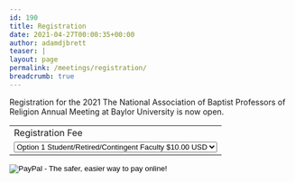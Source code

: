 ```yaml
---
id: 190
title: Registration
date: 2021-04-27T00:00:35+00:00
author: adamdjbrett
teaser: |
layout: page
permalink: /meetings/registration/
breadcrumb: true
---
```

Registration for the 2021 The National Association of Baptist Professors of Religion Annual Meeting at Baylor University is now open.
<form action="https://www.paypal.com/cgi-bin/webscr" method="post" target="_top"><input name="cmd" type="hidden" value="_xclick" /><input name="business" type="hidden" value="joyce_swoveland@baylor.edu" /><input name="lc" type="hidden" value="US" /><input name="item_name" type="hidden" value="Conference Registration" /><input name="button_subtype" type="hidden" value="services" /><input name="no_note" type="hidden" value="0" /><input name="currency_code" type="hidden" value="USD" /><input name="bn" type="hidden" value="PP-BuyNowBF:btn_buynowCC_LG.gif:NonHostedGuest" />
<table>
<tbody>
<tr>
<td><input name="on0" type="hidden" value="Fee" />Registration Fee</td>
</tr>
<tr>
<td><select name="os0">
<option value="Option 1 Student/Retired/Contingent Faculty">Option 1 Student/Retired/Contingent Faculty $10.00 USD</option>
<option value="Option 2 Full time Faculty">Option 2 Full time Faculty $25.00 USD</option>
</select></td>
</tr>
</tbody>
</table>
<input name="option_select0" type="hidden" value="Option 1 Student/Retired/Contingent Faculty" /><input name="option_amount0" type="hidden" value="10.00" /><input name="option_select1" type="hidden" value="Option 2 Full time Faculty" /><input name="option_amount1" type="hidden" value="25.00" /><input name="option_index" type="hidden" value="0" /><input alt="PayPal - The safer, easier way to pay online!" name="submit" src="https://www.paypalobjects.com/en_US/i/btn/btn_buynowCC_LG.gif" type="image" /><img src="https://www.paypalobjects.com/en_US/i/scr/pixel.gif" alt="" width="1" height="1" border="0" /></form>
